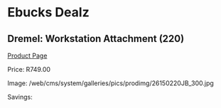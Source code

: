 
# Ebucks Dealz
## Dremel: Workstation Attachment (220)
[Product Page](https://www.ebucks.com/web/shop/productSelected.do?prodId=339412339&catId=370101825)

Price: R749.00

Image: /web/cms/system/galleries/pics/prodimg/26150220JB_300.jpg

Savings: 


	